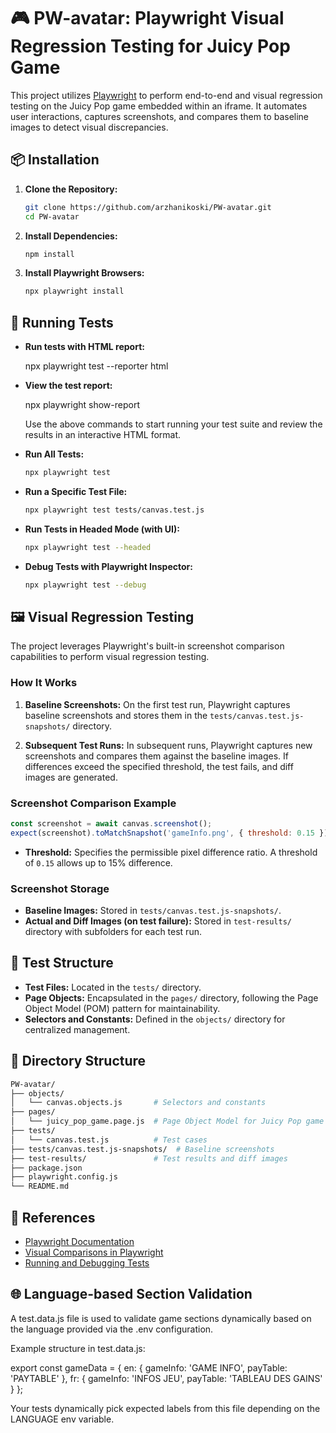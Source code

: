 
# 🎮 PW-avatar: Playwright Visual Regression Testing for Juicy Pop Game

This project utilizes [Playwright](https://playwright.dev/) to perform end-to-end and visual regression testing on the Juicy Pop game embedded within an iframe. It automates user interactions, captures screenshots, and compares them to baseline images to detect visual discrepancies.

## 📦 Installation

1. **Clone the Repository:**

   ```bash
   git clone https://github.com/arzhanikoski/PW-avatar.git
   cd PW-avatar
   ```

2. **Install Dependencies:**

   ```bash
   npm install
   ```

3. **Install Playwright Browsers:**

   ```bash
   npx playwright install
   ```

## 🚀 Running Tests

- **Run tests with HTML report:**

    npx playwright test --reporter html

- **View the test report:**

    npx playwright show-report

    Use the above commands to start running your test suite and review the results in an interactive HTML format.

- **Run All Tests:**

  ```bash
  npx playwright test
  ```

- **Run a Specific Test File:**

  ```bash
  npx playwright test tests/canvas.test.js
  ```

- **Run Tests in Headed Mode (with UI):**

  ```bash
  npx playwright test --headed
  ```

- **Debug Tests with Playwright Inspector:**

  ```bash
  npx playwright test --debug
  ```

## 🖼️ Visual Regression Testing

The project leverages Playwright's built-in screenshot comparison capabilities to perform visual regression testing.

### How It Works

1. **Baseline Screenshots:**
   On the first test run, Playwright captures baseline screenshots and stores them in the `tests/canvas.test.js-snapshots/` directory.

2. **Subsequent Test Runs:**
   In subsequent runs, Playwright captures new screenshots and compares them against the baseline images. If differences exceed the specified threshold, the test fails, and diff images are generated.

### Screenshot Comparison Example

```javascript
const screenshot = await canvas.screenshot();
expect(screenshot).toMatchSnapshot('gameInfo.png', { threshold: 0.15 });
```

- **Threshold:** Specifies the permissible pixel difference ratio. A threshold of `0.15` allows up to 15% difference.

### Screenshot Storage

- **Baseline Images:** Stored in `tests/canvas.test.js-snapshots/`.
- **Actual and Diff Images (on test failure):** Stored in `test-results/` directory with subfolders for each test run.

## 🧪 Test Structure

- **Test Files:** Located in the `tests/` directory.
- **Page Objects:** Encapsulated in the `pages/` directory, following the Page Object Model (POM) pattern for maintainability.
- **Selectors and Constants:** Defined in the `objects/` directory for centralized management.


## 📂 Directory Structure

```bash
PW-avatar/
├── objects/
│   └── canvas.objects.js       # Selectors and constants
├── pages/
│   └── juicy_pop_game.page.js  # Page Object Model for Juicy Pop game
├── tests/
│   └── canvas.test.js          # Test cases
├── tests/canvas.test.js-snapshots/  # Baseline screenshots
├── test-results/               # Test results and diff images
├── package.json
├── playwright.config.js
└── README.md
```

## 📖 References

- [Playwright Documentation](https://playwright.dev/docs/intro)
- [Visual Comparisons in Playwright](https://playwright.dev/docs/test-snapshots)
- [Running and Debugging Tests](https://playwright.dev/docs/running-tests)


## 🌐 Language-based Section Validation

A test.data.js file is used to validate game sections dynamically based on the language provided via the .env configuration.

Example structure in test.data.js:

export const gameData = {
  en: {
    gameInfo: 'GAME INFO',
    payTable: 'PAYTABLE'
  },
  fr: {
    gameInfo: 'INFOS JEU',
    payTable: 'TABLEAU DES GAINS'
  }
};

Your tests dynamically pick expected labels from this file depending on the LANGUAGE env variable.

